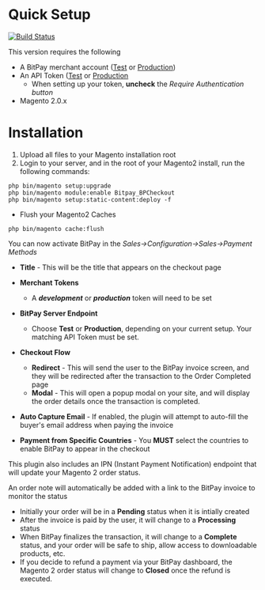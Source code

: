 # Quick Setup

[![Build Status](https://travis-ci.org/bitpay/bitpay-checkout-magento2.svg?branch=master)](https://travis-ci.org/bitpay/bitpay-checkout-magento2)

This version requires the following

* A BitPay merchant account ([Test](http://test.bitpay.com) or [Production](http://www.bitpay.com))
* An API Token ([Test](https://test.bitpay.com/dashboard/merchant/api-tokens) or [Production](https://bitpay.com/dashboard/merchant/api-tokens)
	* When setting up your token, **uncheck** the *Require Authentication button*
* Magento 2.0.x

# Installation

1. Upload all files to your Magento installation root
2. Login to your server, and in the root of your Magento2 install, run the following commands:

```
php bin/magento setup:upgrade
php bin/magento module:enable Bitpay_BPCheckout
php bin/magento setup:static-content:deploy -f
```

* Flush your Magento2 Caches

```
php bin/magento cache:flush
```

You can now activate BitPay in the *Sales->Configuration->Sales->Payment Methods*




* **Title** - This will be the title that appears on the checkout page

* **Merchant Tokens**
	* A ***development*** or ***production*** token will need to be set
* **BitPay Server Endpoint**
	* Choose **Test** or **Production**, depending on your current setup.  Your matching API Token must be set.
* **Checkout Flow**
	* **Redirect** - This will send the user to the BitPay invoice screen, and they will be redirected after the transaction to the Order Completed page
	* **Modal** - This will open a popup modal on your site, and will display the order details once the transaction is completed.
* **Auto Capture Email** - If enabled, the plugin will attempt to auto-fill the buyer's email address when paying the invoice
* **Payment from Specific Countries**	 - You **MUST** select the countries to enable BitPay to appear in the checkout  

	

This plugin also includes an IPN (Instant Payment Notification) endpoint that will update your Magento 2 order status.

An order note will automatically be added with a link to the BitPay invoice to monitor the status

 * Initially your order will be in a **Pending** status when it is intially created
 * After the invoice is paid by the user, it will change to a **Processing** status
 * When BitPay finalizes the transaction, it will change to a **Complete** status, and your order will be safe to ship, allow access to downloadable products, etc.
 * If you decide to refund a payment via your BitPay dashboard, the Magento 2 order status will change to **Closed** once the refund is executed.
